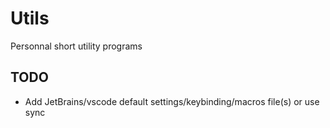 # Utils

Personnal short utility programs 

## TODO
- Add JetBrains/vscode default settings/keybinding/macros file(s) or use sync